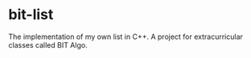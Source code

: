 bit-list
========

The implementation of my own list in C++. A project for extracurricular classes called BIT Algo.
